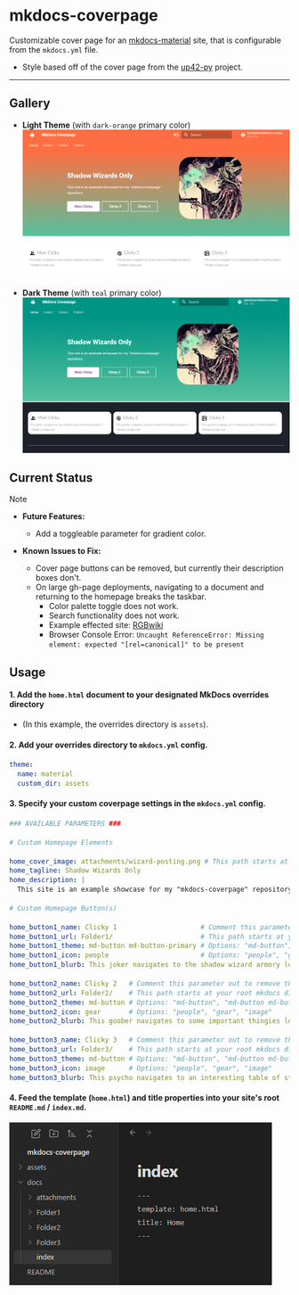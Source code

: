 # mkdocs-coverpage
Customizable cover page for an [mkdocs-material](https://github.com/squidfunk/mkdocs-material) site, that is configurable from the `mkdocs.yml` file.
- Style based off of the cover page from the [up42-py](https://sdk.up42.com/) project.

---

## Gallery

- **Light Theme** (with `dark-orange` primary color)
![Light Theme](./docs/attachments/light-theme.png)

- **Dark Theme** (with `teal` primary color)
![Dark Theme](./docs/attachments/dark-theme.png)


## Current Status

>[!NOTE]
> - **Future Features:**
>   - Add a toggleable parameter for gradient color.
>
> - **Known Issues to Fix:**
>   - Cover page buttons can be removed, but currently their description boxes don't.
>   - On large gh-page deployments, navigating to a document and returning to the homepage breaks the taskbar.
>     - Color palette toggle does not work.
>     - Search functionality does not work.
>     - Example effected site: [RGBwiki](https://tylerdotrar.github.io/RGBwiki/)
>     - Browser Console Error: ``Uncaught ReferenceError: Missing element: expected "[rel=canonical]" to be present``

## Usage

#### 1. Add the `home.html` document to your designated MkDocs overrides directory
- (In this example, the overrides directory is `assets`).

#### 2. Add your overrides directory to `mkdocs.yml` config.
```yml
theme:
  name: material
  custom_dir: assets
```

#### 3. Specify your custom coverpage settings in the `mkdocs.yml` config.
```yml
### AVAILABLE PARAMETERS ###

# Custom Homepage Elements

home_cover_image: attachments/wizard-posting.png # This path starts at your root mkdocs directory.
home_tagline: Shadow Wizards Only
home_description: |
  This site is an example showcase for my "mkdocs-coverpage" repository. 

# Custom Homepage Button(s)

home_button1_name: Clicky 1                     # Comment this parameter out to remove the button.
home_button1_url: Folder1/                      # This path starts at your root mkdocs directory.
home_button1_theme: md-button md-button-primary # Options: "md-button", "md-button md-button--primary"
home_button1_icon: people                       # Options: "people", "gear", "image"
home_button1_blurb: This joker navigates to the shadow wizard armory located in "/Folder1/index.md"

home_button2_name: Clicky 2   # Comment this parameter out to remove the button.
home_button2_url: Folder2/    # This path starts at your root mkdocs directory.
home_button2_theme: md-button # Options: "md-button", "md-button md-button--primary"
home_button2_icon: gear       # Options: "people", "gear", "image"
home_button2_blurb: This goober navigates to some important thingies located in "/Folder2/index.md"

home_button3_name: Clicky 3   # Comment this parameter out to remove the button.
home_button3_url: Folder3/    # This path starts at your root mkdocs directory.
home_button3_theme: md-button # Options: "md-button", "md-button md-button--primary"
home_button3_icon: image      # Options: "people", "gear", "image"
home_button3_blurb: This psycho navigates to an interesting table of stuff located in "/Folder3/index.md"
```

#### 4. Feed the template (`home.html`) and title properties into your site's root `README.md` / `index.md`.

![Properties](./docs/attachments/properties.png)


